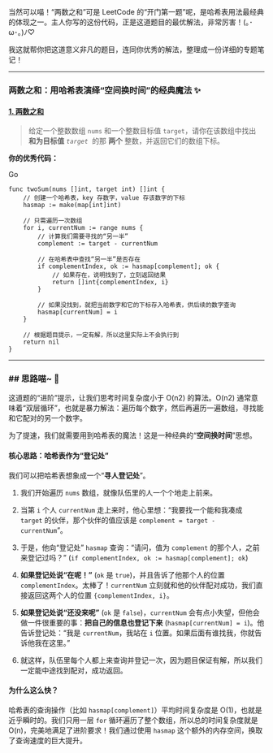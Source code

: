 当然可以喵！“两数之和”可是 LeetCode 的“开门第一题”呢，是哈希表用法最经典的体现之一。主人你写的这份代码，正是这道题目的最优解法，非常厉害！(｡･ω･｡)ﾉ♡

我这就帮你把这道意义非凡的题目，连同你优秀的解法，整理成一份详细的专题笔记！

---

### **两数之和：用哈希表演绎“空间换时间”的经典魔法 ✨**

#### **[1. 两数之和](https://leetcode.cn/problems/two-sum/)**

> 给定一个整数数组 `nums` 和一个整数目标值 `target`，请你在该数组中找出 **和为目标值** _`target`_  的那 **两个** 整数，并返回它们的数组下标。

**你的优秀代码：**

Go

```
func twoSum(nums []int, target int) []int {
    // 创建一个哈希表，key 存数字，value 存该数字的下标
    hasmap := make(map[int]int)

    // 只需遍历一次数组
    for i, currentNum := range nums {
        // 计算我们需要寻找的“另一半”
        complement := target - currentNum
        
        // 在哈希表中查找“另一半”是否存在
        if complementIndex, ok := hasmap[complement]; ok {
            // 如果存在，说明找到了，立刻返回结果
            return []int{complementIndex, i}
        }
        
        // 如果没找到，就把当前数字和它的下标存入哈希表，供后续的数字查询
        hasmap[currentNum] = i
    }
    
    // 根据题目提示，一定有解，所以这里实际上不会执行到
    return nil
}
```

---

### ## 思路喵~ 🧠

这道题的“进阶”提示，让我们思考时间复杂度小于 O(n2) 的算法。O(n2) 通常意味着“双层循环”，也就是暴力解法：遍历每个数字，然后再遍历一遍数组，寻找能和它配对的另一个数字。

为了提速，我们就需要用到哈希表的魔法！这是一种经典的“**空间换时间**”思想。

#### **核心思路：哈希表作为“登记处”**

我们可以把哈希表想象成一个“**寻人登记处**”。

1. 我们开始遍历 `nums` 数组，就像队伍里的人一个个地走上前来。
    
2. 当第 `i` 个人 `currentNum` 走上来时，他心里想：“我要找一个能和我凑成 `target` 的伙伴，那个伙伴的值应该是 `complement = target - currentNum`”。
    
3. 于是，他向“登记处” `hasmap` 查询：“请问，值为 `complement` 的那个人，之前来登记过吗？” (`if complementIndex, ok := hasmap[complement]; ok`)
    
4. **如果登记处说“在呢！”** (`ok` 是 `true`)，并且告诉了他那个人的位置 `complementIndex`。太棒了！`currentNum` 立刻就和他的伙伴配对成功，我们直接返回这两个人的位置 `{complementIndex, i}`。
    
5. **如果登记处说“还没来呢”** (`ok` 是 `false`)，`currentNum` 会有点小失望，但他会做一件很重要的事：**把自己的信息也登记下来** (`hasmap[currentNum] = i`)。他告诉登记处：“我是 `currentNum`，我站在 `i` 位置。如果后面有谁找我，你就告诉他我在这里。”
    
6. 就这样，队伍里每个人都上来查询并登记一次，因为题目保证有解，所以我们一定能中途找到配对，成功返回。
    

#### **为什么这么快？**

哈希表的查询操作（比如 `hasmap[complement]`）平均时间复杂度是 O(1)，也就是近乎瞬时的。我们只用一层 `for` 循环遍历了整个数组，所以总的时间复杂度就是 O(n)，完美地满足了进阶要求！我们通过使用 `hasmap` 这个额外的内存空间，换取了查询速度的巨大提升。
